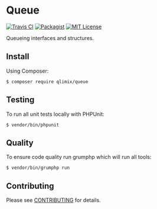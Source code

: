 # Queue

[![Travis CI](https://api.travis-ci.org/qlimix/queue.svg?branch=master)](https://travis-ci.org/qlimix/queue)
[![Packagist](https://img.shields.io/packagist/v/qlimix/queue.svg)](https://packagist.org/packages/qlimix/queue)
[![MIT License](https://img.shields.io/badge/license-MIT-brightgreen.svg)](https://github.com/qlimix/queue/blob/master/LICENSE)

Queueing interfaces and structures.

## Install

Using Composer:

~~~
$ composer require qlimix/queue
~~~

## Testing
To run all unit tests locally with PHPUnit:

~~~
$ vendor/bin/phpunit
~~~

## Quality
To ensure code quality run grumphp which will run all tools:

~~~
$ vendor/bin/grumphp run
~~~

## Contributing

Please see [CONTRIBUTING](CONTRIBUTING.md) for details.

